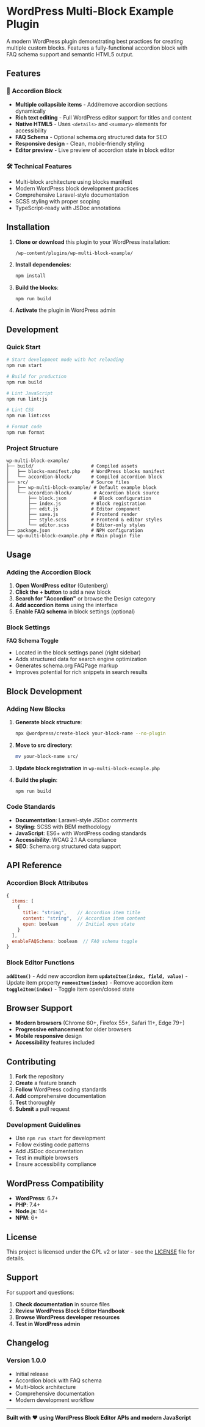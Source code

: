 # WordPress Multi-Block Example Plugin

A modern WordPress plugin demonstrating best practices for creating multiple custom blocks. Features a fully-functional accordion block with FAQ schema support and semantic HTML5 output.

## Features

### 🎯 Accordion Block
- **Multiple collapsible items** - Add/remove accordion sections dynamically
- **Rich text editing** - Full WordPress editor support for titles and content
- **Native HTML5** - Uses `<details>` and `<summary>` elements for accessibility
- **FAQ Schema** - Optional schema.org structured data for SEO
- **Responsive design** - Clean, mobile-friendly styling
- **Editor preview** - Live preview of accordion state in block editor

### 🛠️ Technical Features
- Multi-block architecture using blocks manifest
- Modern WordPress block development practices
- Comprehensive Laravel-style documentation
- SCSS styling with proper scoping
- TypeScript-ready with JSDoc annotations

## Installation

1. **Clone or download** this plugin to your WordPress installation:
   ```
   /wp-content/plugins/wp-multi-block-example/
   ```

2. **Install dependencies**:
   ```bash
   npm install
   ```

3. **Build the blocks**:
   ```bash
   npm run build
   ```

4. **Activate** the plugin in WordPress admin

## Development

### Quick Start
```bash
# Start development mode with hot reloading
npm run start

# Build for production
npm run build

# Lint JavaScript
npm run lint:js

# Lint CSS
npm run lint:css

# Format code
npm run format
```

### Project Structure
```
wp-multi-block-example/
├── build/                     # Compiled assets
│   ├── blocks-manifest.php    # WordPress blocks manifest
│   └── accordion-block/       # Compiled accordion block
├── src/                       # Source files
│   ├── wp-multi-block-example/ # Default example block
│   └── accordion-block/        # Accordion block source
│       ├── block.json          # Block configuration
│       ├── index.js           # Block registration
│       ├── edit.js            # Editor component
│       ├── save.js            # Frontend render
│       ├── style.scss         # Frontend & editor styles
│       └── editor.scss        # Editor-only styles
├── package.json               # NPM configuration
└── wp-multi-block-example.php # Main plugin file
```

## Usage

### Adding the Accordion Block

1. **Open WordPress editor** (Gutenberg)
2. **Click the + button** to add a new block
3. **Search for "Accordion"** or browse the Design category
4. **Add accordion items** using the interface
5. **Enable FAQ schema** in block settings (optional)

### Block Settings

**FAQ Schema Toggle**
- Located in the block settings panel (right sidebar)
- Adds structured data for search engine optimization
- Generates schema.org FAQPage markup
- Improves potential for rich snippets in search results

## Block Development

### Adding New Blocks

1. **Generate block structure**:
   ```bash
   npx @wordpress/create-block your-block-name --no-plugin
   ```

2. **Move to src directory**:
   ```bash
   mv your-block-name src/
   ```

3. **Update block registration** in `wp-multi-block-example.php`

4. **Build the plugin**:
   ```bash
   npm run build
   ```

### Code Standards

- **Documentation**: Laravel-style JSDoc comments
- **Styling**: SCSS with BEM methodology
- **JavaScript**: ES6+ with WordPress coding standards
- **Accessibility**: WCAG 2.1 AA compliance
- **SEO**: Schema.org structured data support

## API Reference

### Accordion Block Attributes

```javascript
{
  items: [
    {
      title: "string",    // Accordion item title
      content: "string",  // Accordion item content
      open: boolean       // Initial open state
    }
  ],
  enableFAQSchema: boolean  // FAQ schema toggle
}
```

### Block Editor Functions

**`addItem()`** - Add new accordion item
**`updateItem(index, field, value)`** - Update item property
**`removeItem(index)`** - Remove accordion item
**`toggleItem(index)`** - Toggle item open/closed state

## Browser Support

- **Modern browsers** (Chrome 60+, Firefox 55+, Safari 11+, Edge 79+)
- **Progressive enhancement** for older browsers
- **Mobile responsive** design
- **Accessibility** features included

## Contributing

1. **Fork** the repository
2. **Create** a feature branch
3. **Follow** WordPress coding standards
4. **Add** comprehensive documentation
5. **Test** thoroughly
6. **Submit** a pull request

### Development Guidelines

- Use `npm run start` for development
- Follow existing code patterns
- Add JSDoc documentation
- Test in multiple browsers
- Ensure accessibility compliance

## WordPress Compatibility

- **WordPress**: 6.7+
- **PHP**: 7.4+
- **Node.js**: 14+
- **NPM**: 6+

## License

This project is licensed under the GPL v2 or later - see the [LICENSE](LICENSE) file for details.

## Support

For support and questions:

1. **Check documentation** in source files
2. **Review WordPress Block Editor Handbook**
3. **Browse WordPress developer resources**
4. **Test in WordPress admin**

## Changelog

### Version 1.0.0
- Initial release
- Accordion block with FAQ schema
- Multi-block architecture
- Comprehensive documentation
- Modern development workflow

---

**Built with** ❤️ **using WordPress Block Editor APIs and modern JavaScript**
